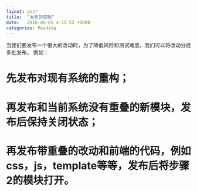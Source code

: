 ```yaml
---
layout: post
title:  "发布的控制"
date:   2016-06-01 4:55:52 +1000
categories: Reading
---
```


当我们要发布一个很大的改动时，为了降低风险和测试难度，我们可以将改动分成多批发布。
例如：
# 先发布对现有系统的重构；
# 再发布和当前系统没有重叠的新模块，发布后保持关闭状态；
# 再发布带重叠的改动和前端的代码，例如css，js，template等等，发布后将步骤2的模块打开。
